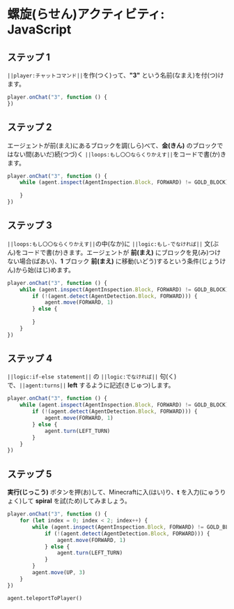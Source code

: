 # 螺旋(らせん)アクティビティ: JavaScript


## ステップ 1
``||player:チャットコマンド||``を作(つく)って、**"3"** という名前(なまえ)を付(つ)けます。

```javascript
player.onChat("3", function () {
})
```

## ステップ 2

エージェントが前(まえ)にあるブロックを調(しら)べて、**金(きん)** のブロックではない間(あいだ)続(つづ)く ``||loops:もし〇〇ならくりかえす||``をコードで書(か)きます。

```javascript
player.onChat("3", function () {
    while (agent.inspect(AgentInspection.Block, FORWARD) != GOLD_BLOCK) {
    	
    }
})
```

## ステップ 3

``||loops:もし〇〇ならくりかえす||``の中(なか)に ``||logic:もし-でなければ||`` 文(ぶん)をコードで書(か)きます。エージェントが **前(まえ)** にブロックを見(み)つけない場合(ばあい)、**1** ブロック **前(まえ)** に移動(いどう)するという条件(じょうけん)から始(はじ)めます。

```javascript
player.onChat("3", function () {
    while (agent.inspect(AgentInspection.Block, FORWARD) != GOLD_BLOCK) {
        if (!(agent.detect(AgentDetection.Block, FORWARD))) {
            agent.move(FORWARD, 1)
        } else {
        	
        }
    }
})
```

## ステップ 4

``||logic:if-else statement||`` の ``||logic:でなければ||`` 句(く)で、``||agent:turns||`` **left** するように記述(きじゅつ)します。

```javascript
player.onChat("3", function () {
    while (agent.inspect(AgentInspection.Block, FORWARD) != GOLD_BLOCK) {
        if (!(agent.detect(AgentDetection.Block, FORWARD))) {
            agent.move(FORWARD, 1)
        } else {
            agent.turn(LEFT_TURN)
        }
    }
})
```

## ステップ 5
**実行(じっこう)** ボタンを押(お)して、Minecraftに入(はい)り、**t** を入力(にゅうりょく)して **spiral** を試(ため)してみましょう。

```javascript
player.onChat("3", function () { 
    for (let index = 0; index < 2; index++) { 
        while (agent.inspect(AgentInspection.Block, FORWARD) != GOLD_BLOCK) { 
            if (!(agent.detect(AgentDetection.Block, FORWARD))) { 
                agent.move(FORWARD, 1) 
            } else { 
                agent.turn(LEFT_TURN) 
            } 
        } 
        agent.move(UP, 3) 
    } 
}) 
```
```ghost
agent.teleportToPlayer()
```